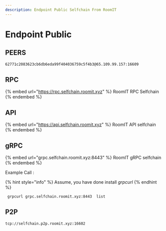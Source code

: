 ```yaml
---
description: Endpoint Public Selfchain From RoomIT
---
```


# Endpoint Public

## PEERS

```bash
62771c2083623cb6db6eda99f404036759c5f4b3@65.109.99.157:16609
```

## RPC

{% embed url="https://rpc.selfchain.roomit.xyz" %}
RoomIT RPC Selfchain
{% endembed %}

## API

{% embed url="https://api.selfchain.roomit.xyz" %}
RoomIT API selfchain
{% endembed %}

## gRPC

{% embed url="grpc.selfchain.roomit.xyz:8443" %}
RoomIT gRPC selfchain
{% endembed %}

Example Call :

{% hint style="info" %}
Assume, you have done install _grpcurl_
{% endhint %}

```bash
 grpcurl grpc.selfchain.roomit.xyz:8443  list
```

## P2P

```
tcp://selfchain.p2p.roomit.xyz:16602
```
